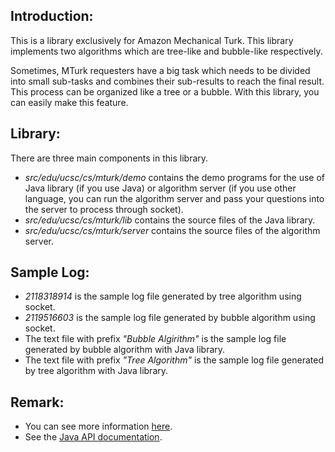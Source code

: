## Introduction:
This is a library exclusively for Amazon Mechanical Turk. This library 
implements two algorithms which are tree-like and bubble-like respectively.

Sometimes, MTurk requesters have a big task which needs to be divided into
small sub-tasks and combines their sub-results to reach the final result.
This process can be organized like a tree or a bubble. With this library, 
you can easily make this feature. 

## Library:
There are three main components in this library.

* _src/edu/ucsc/cs/mturk/demo_ contains the demo programs for the use of Java
library (if you use Java) or algorithm server (if you use other language, you
can run the algorithm server and pass your questions into the server to process
through socket).
* _src/edu/ucsc/cs/mturk/lib_ contains the source files of the Java library.
* _src/edu/ucsc/cs/mturk/server_ contains the source files of the algorithm
server.

## Sample Log:
* _2118318914_ is the sample log file generated by tree algorithm using socket.
* _2119516603_ is the sample log file generated by bubble algorithm using socket.
* The text file with prefix _"Bubble Algirithm"_ is the sample log file generated by bubble algorithm with Java library.
* The text file with prefix _"Tree Algorithm"_ is the sample log file generated by tree algorithm with Java library.

## Remark:
* You can see more information [here]( http://users.soe.ucsc.edu/~khuang/mturk/topone/topone.html).
* See the [Java API documentation](http://users.soe.ucsc.edu/~khuang/mturk/topone/top1doc/).
